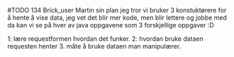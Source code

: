 #TODO 134
Brick_user Martin sin plan
jeg tror vi bruker 3 konstuktørere for å hente å vise data, jeg vet det blir mer kode, men blir lettere og jobbe med
da kan vi se på hver av java oppgavene som 3 forskjellige oppgaver :D
 
 1: lære requestformen hvordan det funker.
 2: hvordan bruke dataen requesten henter
 3. måte å bruke dataen man manipulærer.
